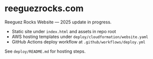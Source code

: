 # reeguezrocks.com
Reeguez Rocks Website — 2025 update in progress.

- Static site under `index.html` and assets in repo root
- AWS hosting templates under `deploy/cloudformation/website.yaml`
- GitHub Actions deploy workflow at `.github/workflows/deploy.yml`

See `deploy/README.md` for hosting steps.
